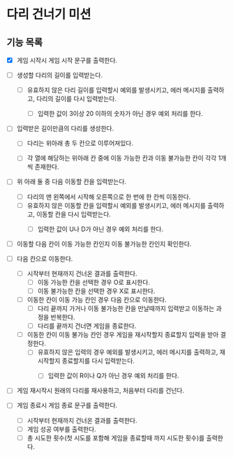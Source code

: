 # 다리 건너기 미션

## 기능 목록

- [x] 게임 시작시 게임 시작 문구를 출력한다.


- [ ] 생성할 다리의 길이를 입력받는다.
    - [ ] 유효하지 않은 다리 길이를 입력할시 예외를 발생시키고, 에러 메시지를 출력하고, 다리의 길이를 다시 입력받는다.
        - [ ] 입력한 값이 3이상 20 이하의 숫자가 아닌 경우 예외 처리를 한다.


- [ ] 입력받은 길이만큼의 다리를 생성한다.
    - [ ] 다리는 위아래 총 두 칸으로 이루어져있다.
    - [ ] 각 열에 해당하는 위아래 칸 중에 이동 가능한 칸과 이동 불가능한 칸이 각각 1개씩 존재한다.


- [ ] 위 아래 둘 중 다음 이동할 칸을 입력받는다.
    - [ ] 다리의 맨 왼쪽에서 시작해 오른쪽으로 한 번에 한 칸씩 이동한다.
    - [ ] 유효하지 않은 이동할 칸을 입력할시 예외를 발생시키고, 에러 메시지를 출력하고, 이동할 칸을 다시 입력받는다.
        - [ ] 입력한 값이 U나 D가 아닌 경우 예외 처리를 한다.


- [ ] 이동할 다음 칸이 이동 가능한 칸인지 이동 불가능한 칸인지 확인한다.


- [ ] 다음 칸으로 이동한다.
    - [ ] 시작부터 현재까지 건너온 결과를 출력한다.
        - [ ] 이동 가능한 칸을 선택한 경우 O로 표시한다.
        - [ ] 이동 불가능한 칸을 선택한 경우 X로 표시한다.
    - [ ] 이동한 칸이 이동 가능 칸인 경우 다음 칸으로 이동한다.
        - [ ] 다리 끝까지 가거나 이동 불가능한 칸을 만날때까지 입력받고 이동하는 과정을 반복한다.
        - [ ] 다리를 끝까지 건너면 게임을 종료한다.
    - [ ] 이동한 칸이 이동 불가능 칸인 경우 게임을 재시작할지 종료할지 입력을 받아 결정한다.
        - [ ] 유효하지 않은 입력의 경우 예외를 발생시키고, 에러 메시지를 출력하고, 재시작할지 종료할지를 다시 입력받는다.
            - [ ] 입력한 값이 R이나 Q가 아닌 경우 예외 처리를 한다.


- [ ] 게임 재시작시 원래의 다리를 재사용하고, 처음부터 다리를 건넌다.


- [ ] 게임 종료시 게임 종료 문구를 출력한다.
    - [ ] 시작부터 현재까지 건너온 결과를 출력한다.
    - [ ] 게임 성공 여부를 출력한다.
    - [ ] 총 시도한 횟수(첫 시도를 포함해 게임을 종료할때 까지 시도한 횟수)를 출력한다.